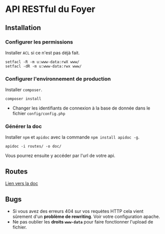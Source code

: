 # API RESTful du Foyer

## Installation

### Configurer les permissions

Installer ```ACL``` si ce n'est pas déjà fait.

```
setfacl -R -m u:www-data:rwX www/
setfacl -dR -m u:www-data:rwx www/
```

### Configurer l'environnement de production

Installer ```composer```.

```
composer install
```
* Changer les identifiants de connexion à la base de donnée dans le fichier ```config/config.php```

### Générer la doc

Installer ```npm``` et ```apidoc``` avec la commande ```npm install apidoc -g```.

```
apidoc -i routes/ -o doc/
```
Vous pourrez ensuite y accéder par l'url de votre api.

## Routes

<a target="_blank" href="http://foyer.p4ul.tk/api/doc/">Lien vers la doc</a>

## Bugs

* Si vous avez des erreurs 404 sur vos requètes HTTP cela vient sûrement d'un **problème de rewriting**. Voir votre configuration apache.
* Ne pas oublier les **droits ```www-data```** pour faire fonctionner l'upload de fichier.
